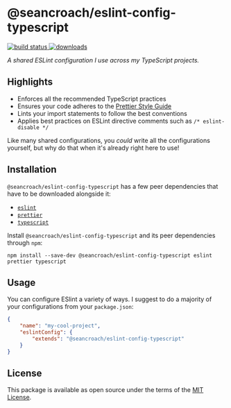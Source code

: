 # @seancroach/eslint-config-typescript

<p align="left">
  <a href="https://github.com/seancroach/eslint-config-typescript/actions?query=workflow%3ACI">
    <img alt="build status" src="https://img.shields.io/github/workflow/status/seancroach/eslint-config-typescript/CI?logo=GitHub">
  </a>
  <a href="https://www.npmjs.com/package/@seancroach/eslint-config-typescript">
    <img alt="downloads" src="https://img.shields.io/npm/dt/@seancroach/eslint-config-typescript?logo=npm">
  </a>
</p>

_A shared ESLint configuration I use across my TypeScript projects._

## Highlights

- Enforces all the recommended TypeScript practices
- Ensures your code adheres to the [Prettier Style Guide](https://prettier.io/)
- Lints your import statements to follow the best conventions
- Applies best practices on ESLint directive comments such as
  `/* eslint-disable */`

Like many shared configurations, you _could_ write all the configurations
yourself, but why do that when it's already right here to use!

## Installation

`@seancroach/eslint-config-typescript` has a few peer dependencies that have to
be downloaded alongside it:

- [`eslint`](https://eslint.org/)
- [`prettier`](https://prettier.io/)
- [`typescript`](https://www.typescriptlang.org/)

Install `@seancroach/eslint-config-typescript` and its peer dependencies through
`npm`:

```
npm install --save-dev @seancroach/eslint-config-typescript eslint prettier typescript
```

## Usage

You can configure ESlint a variety of ways. I suggest to do a majority of your
configurations from your `package.json`:

```json
{
	"name": "my-cool-project",
	"eslintConfig": {
		"extends": "@seancroach/eslint-config-typescript"
	}
}
```

## License

This package is available as open source under the terms of the [MIT License](https://github.com/seancroach/eslint-config-typescript/blob/latest/LICENSE.md).
